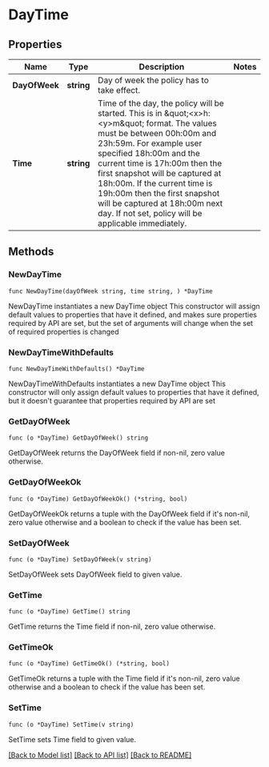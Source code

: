 # DayTime

## Properties

Name | Type | Description | Notes
------------ | ------------- | ------------- | -------------
**DayOfWeek** | **string** | Day of week the policy has to take effect. | 
**Time** | **string** | Time of the day, the policy will be started. This is in \&quot;&lt;x&gt;h:&lt;y&gt;m\&quot; format. The values must be between 00h:00m and 23h:59m. For example user specified 18h:00m and the current time is 17h:00m then the first snapshot will be captured at 18h:00m. If the current time is 19h:00m then the first snapshot will be captured at 18h:00m next day. If not set, policy will be applicable immediately.  | 

## Methods

### NewDayTime

`func NewDayTime(dayOfWeek string, time string, ) *DayTime`

NewDayTime instantiates a new DayTime object
This constructor will assign default values to properties that have it defined,
and makes sure properties required by API are set, but the set of arguments
will change when the set of required properties is changed

### NewDayTimeWithDefaults

`func NewDayTimeWithDefaults() *DayTime`

NewDayTimeWithDefaults instantiates a new DayTime object
This constructor will only assign default values to properties that have it defined,
but it doesn't guarantee that properties required by API are set

### GetDayOfWeek

`func (o *DayTime) GetDayOfWeek() string`

GetDayOfWeek returns the DayOfWeek field if non-nil, zero value otherwise.

### GetDayOfWeekOk

`func (o *DayTime) GetDayOfWeekOk() (*string, bool)`

GetDayOfWeekOk returns a tuple with the DayOfWeek field if it's non-nil, zero value otherwise
and a boolean to check if the value has been set.

### SetDayOfWeek

`func (o *DayTime) SetDayOfWeek(v string)`

SetDayOfWeek sets DayOfWeek field to given value.


### GetTime

`func (o *DayTime) GetTime() string`

GetTime returns the Time field if non-nil, zero value otherwise.

### GetTimeOk

`func (o *DayTime) GetTimeOk() (*string, bool)`

GetTimeOk returns a tuple with the Time field if it's non-nil, zero value otherwise
and a boolean to check if the value has been set.

### SetTime

`func (o *DayTime) SetTime(v string)`

SetTime sets Time field to given value.



[[Back to Model list]](../README.md#documentation-for-models) [[Back to API list]](../README.md#documentation-for-api-endpoints) [[Back to README]](../README.md)


